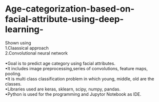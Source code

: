 # Age-categorization-based-on-facial-attribute-using-deep-learning-
Shown using</br>
1.Claassical approach</br>
2.Convolutional neural network</br></br>
•Goal is to predict age category using facial attributes.</br>
•It includes image preprocessing,series of convolutions, feature maps, pooling.</br>
•It is multi class classification problem in which young, middle, old are the classes.</br>
•Libraries used are keras, sklearn, scipy, numpy, pandas.</br>
•Python is used for the programming and Jupytor Notebook as IDE.
